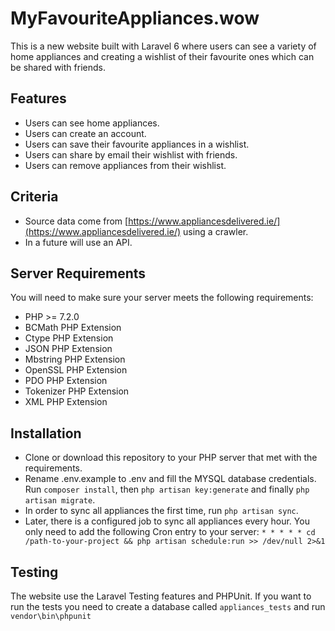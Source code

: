 # MyFavouriteAppliances.wow

This is a new website built with Laravel 6 where users can see a variety of home appliances and creating a wishlist of their favourite ones which can be shared with friends.

## Features
- Users can see home appliances.
- Users can create an account.
- Users can save their favourite appliances in a wishlist.
- Users can share by email their wishlist with friends.
- Users can remove appliances from their wishlist.

## Criteria
- Source data come from [https://www.appliancesdelivered.ie/](https://www.appliancesdelivered.ie/) using a crawler.
- In a future will use an API.

## Server Requirements

You will need to make sure your server meets the following requirements:

- PHP >= 7.2.0
- BCMath PHP Extension
- Ctype PHP Extension
- JSON PHP Extension
- Mbstring PHP Extension
- OpenSSL PHP Extension
- PDO PHP Extension
- Tokenizer PHP Extension
- XML PHP Extension

## Installation

- Clone or download this repository to your PHP server that met with the requirements.
- Rename .env.example to .env and fill the MYSQL database credentials.
Run `composer install`, then `php artisan key:generate` and finally `php artisan migrate`.
- In order to sync all appliances the first time, run `php artisan sync`.
- Later, there is a configured job to sync all appliances every hour. You only need to add the following Cron entry to your server:  `* * * * * cd /path-to-your-project && php artisan schedule:run >> /dev/null 2>&1`

## Testing

The website use the Laravel Testing features and PHPUnit. If you want to run the tests you need to create a database called `appliances_tests` and run `vendor\bin\phpunit`
